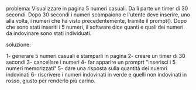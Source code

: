 problema:
 Visualizzare in pagina 5 numeri casuali. Da lì parte un timer di 30 secondi. Dopo 30 secondi i numeri scompaiono e l'utente deve inserire, uno alla volta, i numeri che ha visto precedentemente, tramite il prompt(). Dopo che sono stati inseriti i 5 numeri, il software dice quanti e quali dei numeri da indovinare sono stati individuati.

 soluzione:

 1- generare 5 numeri casuali  e stamparli in pagina
 2- creare un timer di  30 secondi 
 3- cancellare i numeri 
 4- far apparire un promprt "inserisci i 5 numeri memorizzati"
 5- dare una risposta sulla quantità dei nuemri indovinati
 6- riscrivere i numeri indovinati in verde e quelli non indovinati in rosso, giusto per renderlo più carino.